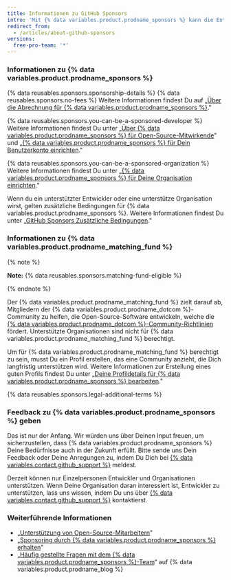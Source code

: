 ```yaml
---
title: Informationen zu GitHub Sponsors
intro: 'Mit {% data variables.product.prodname_sponsors %} kann die Entwickler-Community die Personen und Organisationen, die wichtige Open-Source-Projekte entwerfen, entwickeln und verwalten, direkt auf {% data variables.product.product_name %} finanziell unterstützen.'
redirect_from:
  - /articles/about-github-sponsors
versions:
  free-pro-team: '*'
---
```


### Informationen zu {% data variables.product.prodname_sponsors %}

{% data reusables.sponsors.sponsorship-details %} {% data reusables.sponsors.no-fees %} Weitere Informationen findest Du auf „[Über die Abrechnung für {% data variables.product.prodname_sponsors %}](/articles/about-billing-for-github-sponsors)."

{% data reusables.sponsors.you-can-be-a-sponsored-developer %} Weitere Informationen findest Du unter „[Über {% data variables.product.prodname_sponsors %} für Open-Source-Mitwirkende](/github/supporting-the-open-source-community-with-github-sponsors/about-github-sponsors-for-open-source-contributors)" und „[{% data variables.product.prodname_sponsors %} für Dein Benutzerkonto einrichten](/github/supporting-the-open-source-community-with-github-sponsors/setting-up-github-sponsors-for-your-user-account)."

{% data reusables.sponsors.you-can-be-a-sponsored-organization %} Weitere Informationen findest Du unter „[{% data variables.product.prodname_sponsors %} für Deine Organisation einrichten](/github/supporting-the-open-source-community-with-github-sponsors/setting-up-github-sponsors-for-your-organization)."

Wenn du ein unterstützter Entwickler oder eine unterstütze Organisation wirst, gelten zusätzliche Bedingungen für {% data variables.product.prodname_sponsors %}. Weitere Informationen findest Du unter „[GitHub Sponsors Zusätzliche Bedingungen](/github/site-policy/github-sponsors-additional-terms)."

### Informationen zu {% data variables.product.prodname_matching_fund %}

{% note %}

**Note:** {% data reusables.sponsors.matching-fund-eligible %}

{% endnote %}

Der {% data variables.product.prodname_matching_fund %} zielt darauf ab, Mitgliedern der {% data variables.product.prodname_dotcom %}-Community zu helfen, die Open-Source-Software entwickeln, welche die [{% data variables.product.prodname_dotcom %}-Community-Richtlinien](/github/site-policy/github-community-guidelines) fördert. Unterstützte Organisationen sind nicht für {% data variables.product.prodname_matching_fund %} berechtigt.

Um für {% data variables.product.prodname_matching_fund %} berechtigt zu sein, musst Du ein Profil erstellen, das eine Community anzieht, die Dich langfristig unterstützen wird. Weitere Informationen zur Erstellung eines guten Profils findest Du unter „[Deine Profildetails für {% data variables.product.prodname_sponsors %} bearbeiten](/github/supporting-the-open-source-community-with-github-sponsors/editing-your-profile-details-for-github-sponsors)."

{% data reusables.sponsors.legal-additional-terms %}

### Feedback zu {% data variables.product.prodname_sponsors %} geben

Das ist nur der Anfang. Wir würden uns über Deinen Input freuen, um sicherzustellen, dass {% data variables.product.prodname_sponsors %} Deine Bedürfnisse auch in der Zukunft erfüllt. Bitte sende uns Dein Feedback oder Deine Anregungen zu, indem Du Dich bei [{% data variables.contact.github_support %}](https://support.github.com/contact?form%5Bsubject%5D=GitHub+Sponsors) meldest.

Derzeit können nur Einzelpersonen Entwickler und Organisationen unterstützen. Wenn Deine Organisation daran interessiert ist, Entwickler zu unterstützen, lass uns wissen, indem Du uns über [{% data variables.contact.github_support %}](https://support.github.com/contact?form%5Bsubject%5D=GitHub+Sponsors) kontaktierst.

### Weiterführende Informationen
- „[Unterstützung von Open-Source-Mitarbeitern](/github/supporting-the-open-source-community-with-github-sponsors/sponsoring-open-source-contributors)"
- „[Sponsoring durch {% data variables.product.prodname_sponsors %} erhalten](/github/supporting-the-open-source-community-with-github-sponsors/receiving-sponsorships-through-github-sponsors)"
- „[Häufig gestellte Fragen mit dem {% data variables.product.prodname_sponsors %}-Team](https://github.blog/2019-06-12-faq-with-the-github-sponsors-team/)“ auf {% data variables.product.prodname_blog %}
